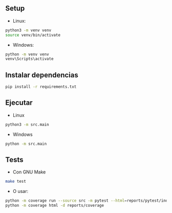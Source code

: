 ## Setup

- Linux:

```sh
python3 -m venv venv
source venv/bin/activate
```

- Windows:

```bat
python -m venv venv
venv\Scripts\activate
```

## Instalar dependencias

```sh
pip install -r requirements.txt
```


## Ejecutar

- Linux

```sh
python3 -m src.main
```
- Windows

```bat
python -m src.main
```


## Tests

- Con GNU Make

```sh
make test
```
- O usar:

```sh
python -m coverage run --source src -m pytest --html=reports/pytest/index.html
python -m coverage html -d reports/coverage
```
